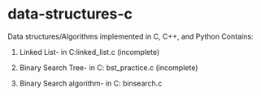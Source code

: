 # data-structures-c
Data structures/Algorithms implemented in C, C++, and Python
Contains:
1. Linked List- in C:linked_list.c (incomplete)
                      
2. Binary Search Tree-  in C: bst_practice.c (incomplete)
                         
3. Binary Search algorithm- in C: binsearch.c

 
